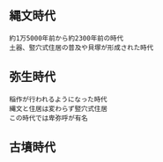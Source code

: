 ## 縄文時代
    約1万5000年前から約2300年前の時代
    土器、竪穴式住居の普及や貝塚が形成された時代
    
## 弥生時代
    稲作が行われるようになった時代
    縄文と住居は変わらず竪穴式住居
    この時代では卑弥呼が有名
    
## 古墳時代
